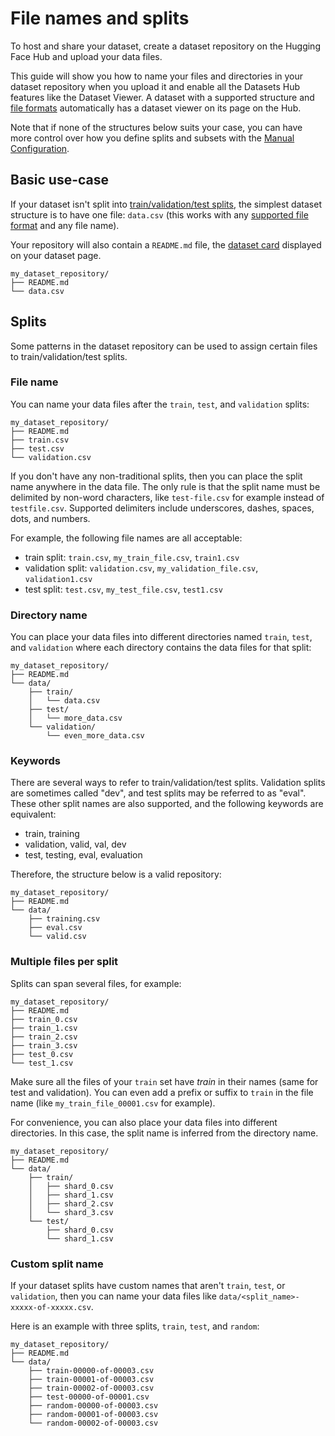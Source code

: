# File names and splits

To host and share your dataset, create a dataset repository on the Hugging Face Hub and upload your data files.

This guide will show you how to name your files and directories in your dataset repository when you upload it and enable all the Datasets Hub features like the Dataset Viewer.
A dataset with a supported structure and [file formats](./datasets-adding#file-formats) automatically has a dataset viewer on its page on the Hub.

Note that if none of the structures below suits your case, you can have more control over how you define splits and subsets with the [Manual Configuration](./datasets-manual-configuration).

## Basic use-case

If your dataset isn't split into [train/validation/test splits](https://en.wikipedia.org/wiki/Training,_validation,_and_test_data_sets), the simplest dataset structure is to have one file: `data.csv` (this works with any [supported file format](./datasets-adding#files-formats) and any file name).

Your repository will also contain a `README.md` file, the [dataset card](./dataset-cards) displayed on your dataset page.

```
my_dataset_repository/
├── README.md
└── data.csv
```

## Splits

Some patterns in the dataset repository can be used to assign certain files to train/validation/test splits.

### File name


You can name your data files after the `train`, `test`, and `validation` splits:

```
my_dataset_repository/
├── README.md
├── train.csv
├── test.csv
└── validation.csv
```

If you don't have any non-traditional splits, then you can place the split name anywhere in the data file. The only rule is that the split name must be delimited by non-word characters, like `test-file.csv` for example instead of `testfile.csv`. Supported delimiters include underscores, dashes, spaces, dots, and numbers.

For example, the following file names are all acceptable:

- train split: `train.csv`, `my_train_file.csv`, `train1.csv`
- validation split: `validation.csv`, `my_validation_file.csv`, `validation1.csv`
- test split: `test.csv`, `my_test_file.csv`, `test1.csv`

### Directory name

You can place your data files into different directories named `train`, `test`, and `validation` where each directory contains the data files for that split:

```
my_dataset_repository/
├── README.md
└── data/
    ├── train/
    │   └── data.csv
    ├── test/
    │   └── more_data.csv
    └── validation/
        └── even_more_data.csv
```

### Keywords

There are several ways to refer to train/validation/test splits. Validation splits are sometimes called "dev", and test splits may be referred to as "eval".
These other split names are also supported, and the following keywords are equivalent:

- train, training
- validation, valid, val, dev
- test, testing, eval, evaluation

Therefore, the structure below is a valid repository:

```
my_dataset_repository/
├── README.md
└── data/
    ├── training.csv
    ├── eval.csv
    └── valid.csv
```

### Multiple files per split

Splits can span several files, for example:

```
my_dataset_repository/
├── README.md
├── train_0.csv
├── train_1.csv
├── train_2.csv
├── train_3.csv
├── test_0.csv
└── test_1.csv
```

Make sure all the files of your `train` set have *train* in their names (same for test and validation).
You can even add a prefix or suffix to `train` in the file name (like `my_train_file_00001.csv` for example).

For convenience, you can also place your data files into different directories.
In this case, the split name is inferred from the directory name.

```
my_dataset_repository/
├── README.md
└── data/
    ├── train/
    │   ├── shard_0.csv
    │   ├── shard_1.csv
    │   ├── shard_2.csv
    │   └── shard_3.csv
    └── test/
        ├── shard_0.csv
        └── shard_1.csv
```

### Custom split name

If your dataset splits have custom names that aren't `train`, `test`, or `validation`, then you can name your data files like `data/<split_name>-xxxxx-of-xxxxx.csv`.

Here is an example with three splits, `train`, `test`, and `random`:

```
my_dataset_repository/
├── README.md
└── data/
    ├── train-00000-of-00003.csv
    ├── train-00001-of-00003.csv
    ├── train-00002-of-00003.csv
    ├── test-00000-of-00001.csv
    ├── random-00000-of-00003.csv
    ├── random-00001-of-00003.csv
    └── random-00002-of-00003.csv
```
